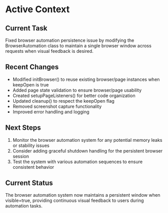 # Active Context

## Current Task
Fixed browser automation persistence issue by modifying the BrowserAutomation class to maintain a single browser window across requests when visual feedback is desired.

## Recent Changes
- Modified initBrowser() to reuse existing browser/page instances when keepOpen is true
- Added page state validation to ensure browser/page usability
- Created setupPageListeners() for better code organization
- Updated cleanup() to respect the keepOpen flag
- Removed screenshot capture functionality
- Improved error handling and logging

## Next Steps
1. Monitor the browser automation system for any potential memory leaks or stability issues
2. Consider adding graceful shutdown handling for the persistent browser session
3. Test the system with various automation sequences to ensure consistent behavior

## Current Status
The browser automation system now maintains a persistent window when visible=true, providing continuous visual feedback to users during automation tasks.

